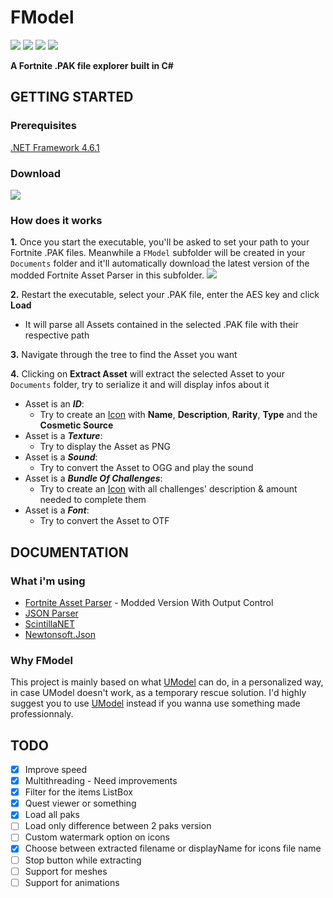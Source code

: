 # FModel
[![](https://img.shields.io/github/downloads/iAmAsval/FModel/total.svg?color=green&label=Downloads&logo=buzzfeed&logoColor=white)](https://github.com/iAmAsval/FModel/releases)
[![](https://img.shields.io/badge/License-GPL-blue.svg?logo=gnu)](https://github.com/iAmAsval/FModel/blob/master/LICENSE)
[![](https://img.shields.io/badge/Twitter-@AsvalFN-1da1f2.svg?logo=twitter)](https://twitter.com/AsvalFN)
[![](https://img.shields.io/badge/Discord-Need%20Help%3F-7289da.svg?logo=discord)](https://discord.gg/JmWvXKb)

**A Fortnite .PAK file explorer built in C#**



## GETTING STARTED
### Prerequisites
[.NET Framework 4.6.1](https://dotnet.microsoft.com/download/dotnet-framework-runtime/net461)
### Download
[![](https://img.shields.io/badge/Release-Executable-orange.svg?logo=github)](https://github.com/iAmAsval/FModel/releases/tag/1.3)
### How does it works
**1.** Once you start the executable, you'll be asked to set your path to your Fortnite .PAK files. Meanwhile a `FModel` subfolder will be created in your `Documents` folder and it'll automatically download the latest version of the modded Fortnite Asset Parser in this subfolder.
![](https://i.imgur.com/sO6G6Vy.gif)

**2.** Restart the executable, select your .PAK file, enter the AES key and click **Load**
  - It will parse all Assets contained in the selected .PAK file with their respective path
  
**3.** Navigate through the tree to find the Asset you want

**4.** Clicking on **Extract Asset** will extract the selected Asset to your `Documents` folder, try to serialize it and will display infos about it
  - Asset is an **_ID_**:
    - Try to create an [Icon](https://i.imgur.com/R0OhRpw.png) with **Name**, **Description**, **Rarity**, **Type** and the **Cosmetic Source**
  - Asset is a **_Texture_**:
    - Try to display the Asset as PNG
  - Asset is a **_Sound_**:
    - Try to convert the Asset to OGG and play the sound
  - Asset is a **_Bundle Of Challenges_**:
    - Try to create an [Icon](https://i.imgur.com/6AjoVVm.png) with all challenges' description & amount needed to complete them
  - Asset is a **_Font_**:
    - Try to convert the Asset to OTF



## DOCUMENTATION
### What i'm using
- [Fortnite Asset Parser](https://github.com/SirWaddles/JohnWickParse) - Modded Version With Output Control
- [JSON Parser](https://app.quicktype.io/)
- [ScintillaNET](https://www.nuget.org/packages/jacobslusser.ScintillaNET)
- [Newtonsoft.Json](https://github.com/JamesNK/Newtonsoft.Json)
### Why FModel
This project is mainly based on what [UModel](https://github.com/gildor2/UModel) can do, in a personalized way, in case UModel doesn't work, as a temporary rescue solution.
I'd highly suggest you to use [UModel](https://github.com/gildor2/UModel) instead if you wanna use something made professionnaly.

## TODO
- [x] Improve speed
- [x] Multithreading - Need improvements
- [x] Filter for the items ListBox
- [x] Quest viewer or something
- [x] Load all paks
- [ ] Load only difference between 2 paks version
- [ ] Custom watermark option on icons
- [x] Choose between extracted filename or displayName for icons file name
- [ ] Stop button while extracting
- [ ] Support for meshes
- [ ] Support for animations
